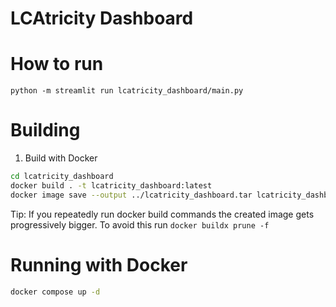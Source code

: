 LCAtricity Dashboard
===================

# How to run
```commandline
python -m streamlit run lcatricity_dashboard/main.py
```

# Building 
1. Build with Docker
```bash
cd lcatricity_dashboard
docker build . -t lcatricity_dashboard:latest
docker image save --output ../lcatricity_dashboard.tar lcatricity_dashboard:latest
```

Tip: If you repeatedly run docker build commands the created image gets progressively bigger.
To avoid this run `docker buildx prune -f`

# Running with Docker
```bash
docker compose up -d
```